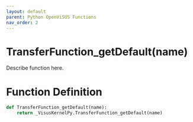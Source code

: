 ```yaml
---
layout: default
parent: Python OpenViSUS Functions
nav_order: 2
---
```


# TransferFunction_getDefault(name)

Describe function here.

# Function Definition

```python
def TransferFunction_getDefault(name):
    return _VisusKernelPy.TransferFunction_getDefault(name)

```